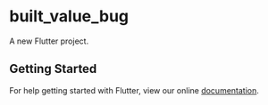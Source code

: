 # built_value_bug

A new Flutter project.

## Getting Started

For help getting started with Flutter, view our online
[documentation](https://flutter.io/).
